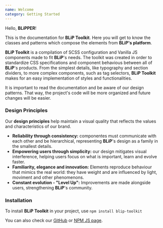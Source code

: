 ```yaml
---
name: Welcome
category: Getting Started
---
```


Hello, **BLiPPER**!

This is the documentation for **BLiP Toolkit**. Here you will get to know the classes and patterns which compose the elements from **BLiP's platform**.

**BLiP Toolkit** is a compilation of SCSS configuration and Vanilla JS components made to fit **BLiP**'s needs. The toolkit was created in order to standardize CSS specifications and component behavious between all of **BLiP**'s products. From the simplest details, like typography and section dividers, to more complex components, such as tag selectors, **BLiP Toolkit** makes for an easy implementation of styles and functionalities.

It is important to read the documentation and be aware of our design patterns. That way, the project's code will be more organized and future changes will be easier.


<h3> Design Principles </h3>

Our **design principles** help maintain a visual quality that reflects the values and characteristics of our brand.

- **Reliability through consistency:** componentes must communicate with each other and be hierarchical, representing **BLiP**'s design as a family in the smallest details.
- **Empowering users through simplicity:** our design mitigates visual interference, helping users focus on what is important, learn and evolve faster.
- **Familiarity, elegance and innovation:** Elements reproduce behaviour that mimics the real world: they have weight and are influenced by light, moviment and other phenomenons.
- **Constant evolution - "Level Up":** Improvements are made alongside users, strengthening **BLiP**'s community.


<h3> Installation </h3>

To install **BLiP Toolkit** in your project, use ```npm install blip-toolkit```

You can also check our [GitHub](https://github.com/takenet/blip-toolkit) or [NPM JS page](https://www.npmjs.com/package/blip-toolkit).
